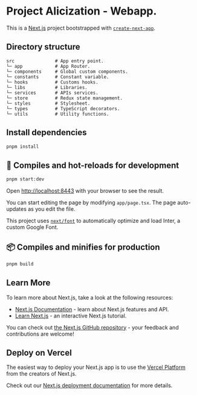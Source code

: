 # Project Alicization - Webapp.

This is a [Next.js](https://nextjs.org/) project bootstrapped with [`create-next-app`](https://github.com/vercel/next.js/tree/canary/packages/create-next-app).

## Directory structure

```
src               # App entry point.
└─ app            # App Router.
└─ components     # Global custom components.
└─ constants      # Constant variable.
└─ hooks          # Customs hooks.
└─ libs           # Libraries.
└─ services       # APIs services.
└─ store          # Redux state management.
└─ styles         # Stylesheet.
└─ types          # TypeScript decorators.
└─ utils          # Utility functions.
```

## Install dependencies

```sh
pnpm install
```

## 🚀 Compiles and hot-reloads for development

```sh
pnpm start:dev
```

Open [http://localhost:8443](http://localhost:8443) with your browser to see the result.

You can start editing the page by modifying `app/page.tsx`. The page auto-updates as you edit the file.

This project uses [`next/font`](https://nextjs.org/docs/basic-features/font-optimization) to automatically optimize and load Inter, a custom Google Font.

## 📦 Compiles and minifies for production

```sh
pnpm build
```

## Learn More

To learn more about Next.js, take a look at the following resources:

- [Next.js Documentation](https://nextjs.org/docs) - learn about Next.js features and API.
- [Learn Next.js](https://nextjs.org/learn) - an interactive Next.js tutorial.

You can check out [the Next.js GitHub repository](https://github.com/vercel/next.js/) - your feedback and contributions are welcome!

## Deploy on Vercel

The easiest way to deploy your Next.js app is to use the [Vercel Platform](https://vercel.com/new?utm_medium=default-template&filter=next.js&utm_source=create-next-app&utm_campaign=create-next-app-readme) from the creators of Next.js.

Check out our [Next.js deployment documentation](https://nextjs.org/docs/deployment) for more details.
